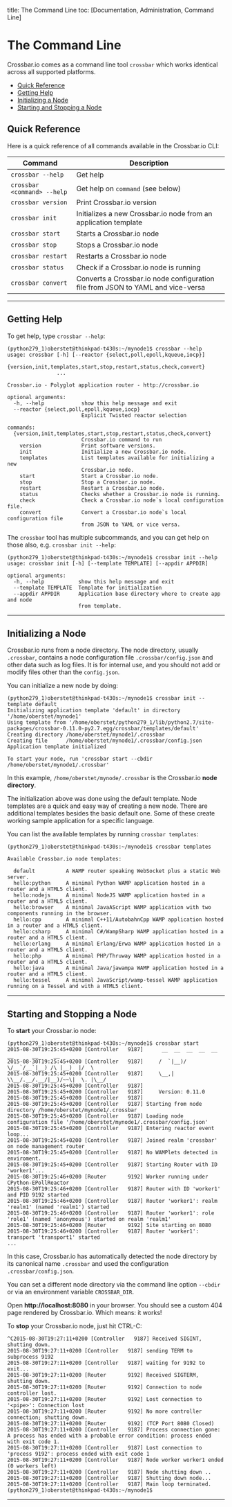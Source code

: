 title: The Command Line
toc: [Documentation, Administration, Command Line]

# The Command Line

Crossbar.io comes as a command line tool `crossbar` which works identical across all supported platforms.

* [Quick Reference](#quick-reference)
* [Getting Help](#getting-help)
* [Initializing a Node](#initializing-a-node)
* [Starting and Stopping a Node](#starting-and-stopping-a-node)

## Quick Reference

Here is a quick reference of all commands available in the Crossbar.io CLI:

Command | Description
--- | ---
`crossbar --help` | Get help
`crossbar <command> --help` | Get help on `command` (see below)
`crossbar version` | Print Crossbar.io version
`crossbar init` | Initializes a new Crossbar.io node from an application template
`crossbar start` | Starts a Crossbar.io node
`crossbar stop` | Stops a Crossbar.io node
`crossbar restart` | Restarts a Crossbar.io node
`crossbar status` | Check if a Crossbar.io node is running
`crossbar convert` | Converts a Crossbar.io node configuration file from JSON to YAML and vice-versa

---

## Getting Help

To get help, type `crossbar --help`:

```console
(python279_1)oberstet@thinkpad-t430s:~/mynode1$ crossbar --help
usage: crossbar [-h] [--reactor {select,poll,epoll,kqueue,iocp}]
                {version,init,templates,start,stop,restart,status,check,convert}
                ...

Crossbar.io - Polyglot application router - http://crossbar.io

optional arguments:
  -h, --help            show this help message and exit
  --reactor {select,poll,epoll,kqueue,iocp}
                        Explicit Twisted reactor selection

commands:
  {version,init,templates,start,stop,restart,status,check,convert}
                        Crossbar.io command to run
    version             Print software versions.
    init                Initialize a new Crossbar.io node.
    templates           List templates available for initializing a new
                        Crossbar.io node.
    start               Start a Crossbar.io node.
    stop                Stop a Crossbar.io node.
    restart             Restart a Crossbar.io node.
    status              Checks whether a Crossbar.io node is running.
    check               Check a Crossbar.io node`s local configuration file.
    convert             Convert a Crossbar.io node`s local configuration file
                        from JSON to YAML or vice versa.
```

The `crossbar` tool has multiple subcommands, and you can get help on those also, e.g. `crossbar init --help`:

```console
(python279_1)oberstet@thinkpad-t430s:~/mynode1$ crossbar init --help
usage: crossbar init [-h] [--template TEMPLATE] [--appdir APPDIR]

optional arguments:
  -h, --help           show this help message and exit
  --template TEMPLATE  Template for initialization
  --appdir APPDIR      Application base directory where to create app and node
                       from template.
```

---

## Initializing a Node

Crossbar.io runs from a node directory. The node directory, usually `.crossbar`, contains a node configuration file `.crossbar/config.json` and other data such as log files. It is for internal use, and you should not add or modify files other than the `config.json`.

You can initialize a new node by doing:

```console
(python279_1)oberstet@thinkpad-t430s:~/mynode1$ crossbar init --template default
Initializing application template 'default' in directory '/home/oberstet/mynode1'
Using template from '/home/oberstet/python279_1/lib/python2.7/site-packages/crossbar-0.11.0-py2.7.egg/crossbar/templates/default'
Creating directory /home/oberstet/mynode1/.crossbar
Creating file      /home/oberstet/mynode1/.crossbar/config.json
Application template initialized

To start your node, run 'crossbar start --cbdir /home/oberstet/mynode1/.crossbar'
```

In this example, `/home/oberstet/mynode/.crossbar` is the Crossbar.io **node directory**.

The initialization above was done using the default template. Node templates are a quick and easy way of creating a new node. There are additional templates besides the basic default one. Some of these create working sample application for a specific language.

You can list the available templates by running `crossbar templates`:

```console
(python279_1)oberstet@thinkpad-t430s:~/mynode1$ crossbar templates

Available Crossbar.io node templates:

  default          A WAMP router speaking WebSocket plus a static Web server.
  hello:python     A minimal Python WAMP application hosted in a router and a HTML5 client.
  hello:nodejs     A minimal NodeJS WAMP application hosted in a router and a HTML5 client.
  hello:browser    A minimal JavaAScript WAMP application with two components running in the browser.
  hello:cpp        A minimal C++11/AutobahnCpp WAMP application hosted in a router and a HTML5 client.
  hello:csharp     A minimal C#/WampSharp WAMP application hosted in a router and a HTML5 client.
  hello:erlang     A minimal Erlang/Erwa WAMP application hosted in a router and a HTML5 client.
  hello:php        A minimal PHP/Thruway WAMP application hosted in a router and a HTML5 client.
  hello:java       A minimal Java/jawampa WAMP application hosted in a router and a HTML5 client.
  hello:tessel     A minimal JavaScript/wamp-tessel WAMP application running on a Tessel and with a HTML5 client.
```

---

## Starting and Stopping a Node

To **start** your Crossbar.io node:

```console
(python279_1)oberstet@thinkpad-t430s:~/mynode1$ crossbar start
2015-08-30T19:25:45+0200 [Controller   9187]      __  __  __  __  __  __      __     __
2015-08-30T19:25:45+0200 [Controller   9187]     /  `|__)/  \/__`/__`|__) /\ |__)  |/  \
2015-08-30T19:25:45+0200 [Controller   9187]     \__,|  \\__/.__/.__/|__)/~~\|  \. |\__/
2015-08-30T19:25:45+0200 [Controller   9187]
2015-08-30T19:25:45+0200 [Controller   9187]     Version: 0.11.0
2015-08-30T19:25:45+0200 [Controller   9187]
2015-08-30T19:25:45+0200 [Controller   9187] Starting from node directory /home/oberstet/mynode1/.crossbar
2015-08-30T19:25:45+0200 [Controller   9187] Loading node configuration file '/home/oberstet/mynode1/.crossbar/config.json'
2015-08-30T19:25:45+0200 [Controller   9187] Entering reactor event loop...
2015-08-30T19:25:45+0200 [Controller   9187] Joined realm 'crossbar' on node management router
2015-08-30T19:25:45+0200 [Controller   9187] No WAMPlets detected in enviroment.
2015-08-30T19:25:45+0200 [Controller   9187] Starting Router with ID 'worker1'...
2015-08-30T19:25:46+0200 [Router       9192] Worker running under CPython-EPollReactor
2015-08-30T19:25:46+0200 [Controller   9187] Router with ID 'worker1' and PID 9192 started
2015-08-30T19:25:46+0200 [Controller   9187] Router 'worker1': realm 'realm1' (named 'realm1') started
2015-08-30T19:25:46+0200 [Controller   9187] Router 'worker1': role 'role1' (named 'anonymous') started on realm 'realm1'
2015-08-30T19:25:46+0200 [Router       9192] Site starting on 8080
2015-08-30T19:25:46+0200 [Controller   9187] Router 'worker1': transport 'transport1' started
...
```

In this case, Crossbar.io has automatically detected the node directory by its canonical name `.crossbar` and used the configuration `.crossbar/config.json`.

You can set a different node directory via the command line option `--cbdir` or via an environment variable `CROSSBAR_DIR`.

Open **http://localhost:8080** in your browser. You should see a custom 404 page rendered by Crossbar.io. Which means: it works!

To **stop** your Crossbar.io node, just hit CTRL-C:

```console
^C2015-08-30T19:27:11+0200 [Controller   9187] Received SIGINT, shutting down.
2015-08-30T19:27:11+0200 [Controller   9187] sending TERM to subprocess 9192
2015-08-30T19:27:11+0200 [Controller   9187] waiting for 9192 to exit...
2015-08-30T19:27:11+0200 [Router       9192] Received SIGTERM, shutting down.
2015-08-30T19:27:11+0200 [Router       9192] Connection to node controller lost.
2015-08-30T19:27:11+0200 [Router       9192] Lost connection to '<pipe>': Connection lost
2015-08-30T19:27:11+0200 [Router       9192] No more controller connection; shutting down.
2015-08-30T19:27:11+0200 [Router       9192] (TCP Port 8080 Closed)
2015-08-30T19:27:11+0200 [Controller   9187] Process connection gone: A process has ended with a probable error condition: process ended with exit code 1.
2015-08-30T19:27:11+0200 [Controller   9187] Lost connection to 'process 9192': process ended with exit code 1
2015-08-30T19:27:11+0200 [Controller   9187] Node worker worker1 ended (0 workers left)
2015-08-30T19:27:11+0200 [Controller   9187] Node shutting down ..
2015-08-30T19:27:11+0200 [Controller   9187] Shutting down node...
2015-08-30T19:27:11+0200 [Controller   9187] Main loop terminated.
(python279_1)oberstet@thinkpad-t430s:~/mynode1$
```

---
